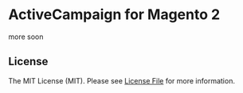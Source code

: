 # ActiveCampaign for Magento 2

more soon

## License

The MIT License (MIT). Please see [License File](LICENSE.md) for more information.
